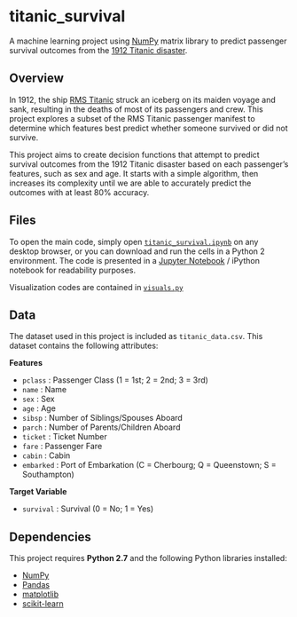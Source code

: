 # titanic_survival

A machine learning project using [NumPy](http://www.numpy.org/) matrix library to predict passenger survival outcomes from the [1912 Titanic disaster](http://www.history.com/this-day-in-history/titanic-sinks).

## Overview

In 1912, the ship [RMS Titanic](https://en.wikipedia.org/wiki/RMS_Titanic) struck an iceberg on its maiden voyage and sank, resulting in the deaths of most of its passengers and crew. This project explores a subset of the RMS Titanic passenger manifest to determine which features best predict whether someone survived or did not survive.

This project aims to create decision functions that attempt to predict survival outcomes from the 1912 Titanic disaster based on each passenger’s features, such as sex and age. It starts with a simple algorithm, then increases its complexity until we are able to accurately predict the outcomes with at least 80% accuracy.

## Files

To open the main code, simply open [`titanic_survival.ipynb`](https://github.com/adsasmita/titanic_survival/blob/master/titanic_survival.ipynb) on any desktop browser, or you can download and run the cells in a Python 2 environment. The code is presented in a [Jupyter Notebook](https://github.com/jupyter/notebook) / iPython notebook for readability purposes.

Visualization codes are contained in [`visuals.py`](https://github.com/adsasmita/titanic_survival_exploration/blob/master/visuals.py)

## Data

The dataset used in this project is included as `titanic_data.csv`. This dataset contains the following attributes:

**Features**
- `pclass` : Passenger Class (1 = 1st; 2 = 2nd; 3 = 3rd)
- `name` : Name
- `sex` : Sex
- `age` : Age
- `sibsp` : Number of Siblings/Spouses Aboard
- `parch` : Number of Parents/Children Aboard
- `ticket` : Ticket Number
- `fare` : Passenger Fare
- `cabin` : Cabin
- `embarked` : Port of Embarkation (C = Cherbourg; Q = Queenstown; S = Southampton)

**Target Variable**
- `survival` : Survival (0 = No; 1 = Yes)

## Dependencies

This project requires **Python 2.7** and the following Python libraries installed:

- [NumPy](http://www.numpy.org/)
- [Pandas](http://pandas.pydata.org)
- [matplotlib](http://matplotlib.org/)
- [scikit-learn](http://scikit-learn.org/stable/)
